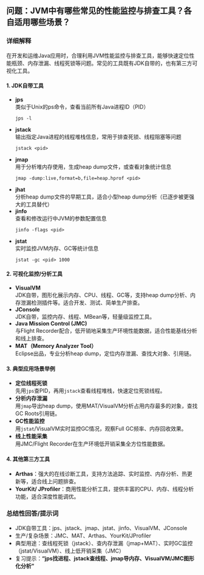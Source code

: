 ## 问题：JVM中有哪些常见的性能监控与排查工具？各自适用哪些场景？

### 详细解释

在开发和运维Java应用时，合理利用JVM性能监控与排查工具，能够快速定位性能瓶颈、内存泄漏、线程死锁等问题。常见的工具既有JDK自带的，也有第三方可视化工具。

#### 1. JDK自带工具

- **jps**  
  类似于Unix的ps命令，查看当前所有Java进程ID（PID）  
  ```shell
  jps -l
  ```
- **jstack**  
  输出指定Java进程的线程堆栈信息，常用于排查死锁、线程阻塞等问题  
  ```shell
  jstack <pid>
  ```
- **jmap**  
  用于分析堆内存使用，生成heap dump文件，或查看对象统计信息  
  ```shell
  jmap -dump:live,format=b,file=heap.hprof <pid>
  ```
- **jhat**  
  分析heap dump文件的早期工具，适合小型heap dump分析（已逐步被更强大的工具替代）
- **jinfo**  
  查看和修改运行中JVM的参数配置信息  
  ```shell
  jinfo -flags <pid>
  ```
- **jstat**  
  实时监控JVM内存、GC等统计信息  
  ```shell
  jstat -gc <pid> 1000
  ```

#### 2. 可视化监控/分析工具

- **VisualVM**  
  JDK自带，图形化展示内存、CPU、线程、GC等，支持heap dump分析、内存泄漏检测插件等。适合开发、测试、简单生产排查。
- **JConsole**  
  JDK自带，监控内存、线程、MBean等，轻量级监控工具。
- **Java Mission Control (JMC)**  
  与Flight Recorder配合，低开销地采集生产环境性能数据，适合性能基线分析和线上排查。
- **MAT（Memory Analyzer Tool）**  
  Eclipse出品，专业分析heap dump，定位内存泄漏、查找大对象、引用链。

#### 3. 典型应用场景举例

- **定位线程死锁**  
  先用`jps`查PID，再用`jstack`查看线程堆栈，快速定位死锁线程。
- **分析内存泄漏**  
  用`jmap`导出heap dump，使用MAT/VisualVM分析占用内存最多的对象，查找GC Roots引用链。
- **GC性能监控**  
  用`jstat`/VisualVM实时监控GC情况，观察Full GC频率、内存回收效果。
- **线上性能采集**  
  用JMC/Flight Recorder在生产环境低开销采集全方位性能数据。

#### 4. 其他第三方工具

- **Arthas**：强大的在线诊断工具，支持方法追踪、实时监控、内存分析、热更新等，适合线上问题排查。
- **YourKit/ JProfiler**：商用性能分析工具，提供丰富的CPU、内存、线程分析功能，适合深度性能调优。

### 总结性回答/提示词

- JDK自带工具：jps、jstack、jmap、jstat、jinfo、VisualVM、JConsole
- 生产/复杂场景：JMC、MAT、Arthas、YourKit/JProfiler
- 典型用途：查线程死锁（jstack）、查内存泄漏（jmap+MAT）、实时GC监控（jstat/VisualVM）、线上低开销采集（JMC）
- 复习提示：**“jps找进程、jstack查线程、jmap导内存、VisualVM/JMC图形化分析”**
